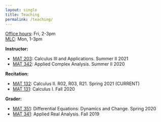 ```yaml
---
layout: single
title: Teaching
permalink: /teaching/
---
```


[Office hours](https://stonybrook.zoom.us/j/5646113117): Fri, 2-3pm   
[MLC](http://www.math.stonybrook.edu/mlc/center-hours.html): Mon, 1-3pm   

**Instructor:**   
* [MAT 203](http://www.math.stonybrook.edu/MAT203): Calculus III and Applications. Summer II 2021
* [MAT 342](/teaching/mat342-summer20): Applied Complex Analysis. Summer II 2020   

**Recitation:**
* [MAT 132](https://www.math.stonybrook.edu/MAT132): Calculus II. R02, R03, R21. Spring 2021 (CURRENT)
* [MAT 131](https://www.math.stonybrook.edu/MAT131): Calculus I. Fall 2020

**Grader:**   
* [MAT 351](https://you.stonybrook.edu/aerchenko/teaching/mat-351/): Differential Equations: Dynamics and Change. Spring 2020   
* [MAT 341](http://www.math.stonybrook.edu/~xiu/MATH341.html): Applied Real Analysis. Fall 2019   
